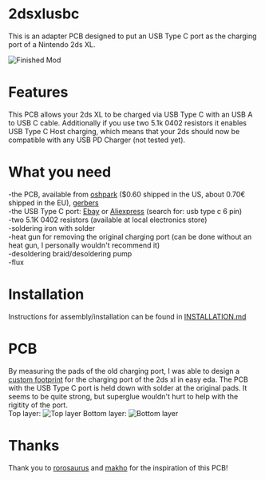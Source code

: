 # 2dsxlusbc

This is an adapter PCB designed to put an USB Type C port as the charging port of a Nintendo 2ds XL.  

![Finished Mod](https://github.com/Refuhr/2dsxlusbc/blob/main/images/port-in-shell.jpg)

# Features

This PCB allows your 2ds XL to be charged via USB Type C with an USB A to USB C cable. Additionally if you use two 5.1k 0402 resistors it enables USB Type C Host charging, which means that your 2ds should now be compatible with any USB PD Charger (not tested yet).

# What you need

-the PCB, available from [oshpark](https://oshpark.com/shared_projects/KSdF5ITT) ($0.60 shipped in the US, about 0.70€ shipped in the EU), [gerbers](https://github.com/Refuhr/2dsxlusbc/blob/main/Gerber_PCB_2dsxlusbc_V4.zip)  
-the USB Type C port: [Ebay](https://www.ebay.com/itm/153460023680) or [Aliexpress](https://de.aliexpress.com/item/4000857925361.html) (search for: usb type c 6 pin)  
-two 5.1K 0402 resistors (available at local electronics store)  
-soldering iron with solder  
-heat gun for removing the original charging port (can be done without an heat gun, I personally wouldn't recommend it)  
-desoldering braid/desoldering pump  
-flux  

# Installation

Instructions for assembly/installation can be found in [INSTALLATION.md](https://github.com/Refuhr/2dsxlusbc/blob/main/INSTALLATION.md)  

# PCB

By measuring the pads of the old charging port, I was able to design a [custom footprint](https://easyeda.com/component/d013406ddfa94d40b684a1f854966128) for the charging port of the 2ds xl in easy eda. The PCB with the USB Type C port is held down with solder at the original pads. It seems to be quite strong, but superglue wouldn't hurt to help with the rigitity of the port.  
Top layer:
![Top layer](https://github.com/Refuhr/2dsxlusbc/blob/main/images/top.png)
Bottom layer:
![Bottom layer](https://github.com/Refuhr/2dsxlusbc/blob/main/images/bottom.png)

# Thanks

Thank you to [rorosaurus](https://github.com/rorosaurus/3ds-xl-usb-c) and [makho](https://www.youtube.com/channel/UC5FYpo9lFqK1Y7wqjPuANFw) for the inspiration of this PCB!
